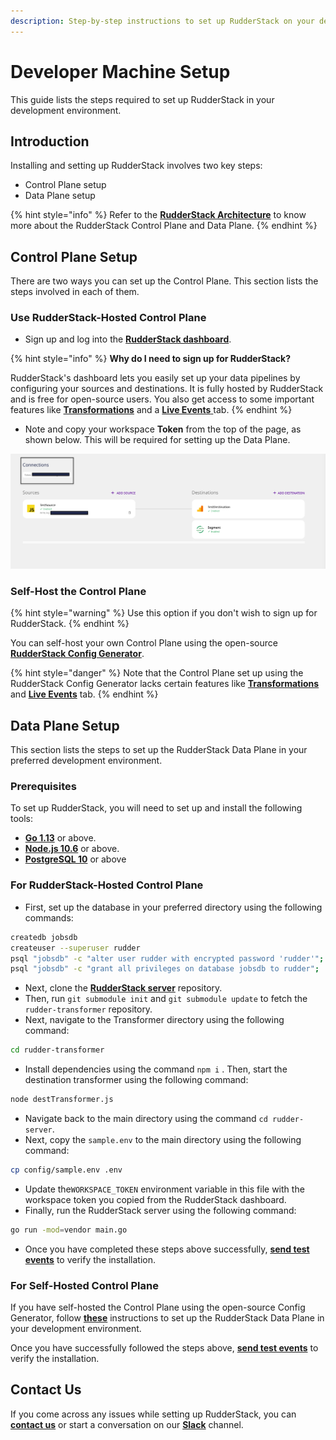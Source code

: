 ```yaml
---
description: Step-by-step instructions to set up RudderStack on your developer machine.
---
```


# Developer Machine Setup

This guide lists the steps required to set up RudderStack in your development environment.

## Introduction

Installing and setting up RudderStack involves two key steps:

* Control Plane setup
* Data Plane setup

{% hint style="info" %}
Refer to the [**RudderStack Architecture**](../rudderstack-architecture.md) to know more about the RudderStack Control Plane and Data Plane.
{% endhint %}

## Control Plane Setup

There are two ways you can set up the Control Plane. This section lists the steps involved in each of them.

### **Use RudderStack-Hosted Control Plane**

* Sign up and log into the [**RudderStack dashboard**](https://app.rudderlabs.com/signup).

{% hint style="info" %}
**Why do I need to sign up for RudderStack?** 

RudderStack's dashboard lets you easily set up your data pipelines by configuring your sources and destinations. It is fully hosted by RudderStack and is free for open-source users. You also get access to some important features like [**Transformations**](../../adding-a-new-user-transformation-in-rudderstack/) and a [**Live Events** ](../../user-guides/how-to-guides/live-destination-event-debugger.md)tab.
{% endhint %}

* Note and copy your workspace **Token** from the top of the page, as shown below. This will be required for setting up the Data Plane.

![](../../.gitbook/assets/screen-shot-2021-07-01-at-5.36.15-pm%20%283%29%20%283%29%20%282%29%20%283%29%20%283%29%20%283%29%20%283%29%20%283%29%20%281%29%20%281%29.png)

### Self-Host the Control Plane

{% hint style="warning" %}
Use this option if you don't wish to sign up for RudderStack.
{% endhint %}

You can self-host your own Control Plane using the open-source [**RudderStack Config Generator**](../../user-guides/how-to-guides/rudderstack-config-generator.md). 

{% hint style="danger" %}
Note that the Control Plane set up using the RudderStack Config Generator lacks certain features like [**Transformations**](../../adding-a-new-user-transformation-in-rudderstack/) and [**Live Events**](../../user-guides/how-to-guides/live-destination-event-debugger.md) tab.
{% endhint %}

## Data Plane Setup

This section lists the steps to set up the RudderStack Data Plane in your preferred development environment. 

### Prerequisites

To set up RudderStack, you will need to set up and install the following tools:

* [**Go 1.13**](https://golang.org/dl/) or above.
* [**Node.js 10.6**](https://nodejs.org/en/download/) or above.
* [**PostgreSQL 10**](https://www.postgresql.org/download/) or above

### For **RudderStack-Hosted Control Plane**

* First, set up the database in your preferred directory using the following commands:

```bash
createdb jobsdb
createuser --superuser rudder
psql "jobsdb" -c "alter user rudder with encrypted password 'rudder'";
psql "jobsdb" -c "grant all privileges on database jobsdb to rudder";
```

* Next, clone the [**RudderStack server**](https://github.com/rudderlabs/rudder-server) repository.  
* Then, run `git submodule init` and `git submodule update` to fetch the `rudder-transformer` repository.  
* Next, navigate to the Transformer directory using the following command:

```bash
cd rudder-transformer
```

* Install dependencies using the command `npm i` . Then, start the destination transformer using the following command:

```bash
node destTransformer.js
```

* Navigate back to the main directory using the command `cd rudder-server`.  
* Next, copy the `sample.env` to the main directory using the following command:

```bash
cp config/sample.env .env
```

* Update the`WORKSPACE_TOKEN` environment variable in this file with the workspace token you copied from the RudderStack dashboard. 
* Finally, run the RudderStack server using the following command:

```bash
go run -mod=vendor main.go
```

* Once you have completed these steps above successfully, [**send test events**](https://docs.rudderstack.com/get-started/installing-and-setting-up-rudderstack#sending-test-events-to-verify-the-installation) to verify the installation.

### For **Self-Hosted Control Plane**

If you have self-hosted the Control Plane using the open-source Config Generator, follow [**these**](https://docs.rudderstack.com/get-started/config-generator#developer-machine-setup) instructions to set up the RudderStack Data Plane in your development environment. 

Once you have successfully followed the steps above, [**send test events**](https://docs.rudderstack.com/get-started/installing-and-setting-up-rudderstack#sending-test-events-to-verify-the-installation) to verify the installation.

## Contact Us

If you come across any issues while setting up RudderStack, you can [**contact us**](mailto:%20docs@rudderstack.com) or start a conversation on our [**Slack**](https://resources.rudderstack.com/join-rudderstack-slack) channel.

